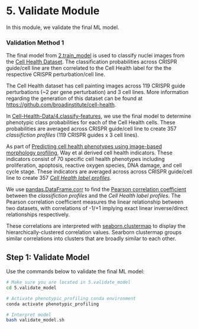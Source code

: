 # 5. Validate Module

In this module, we validate the final ML model.

### Validation Method 1

The final model from [2.train_model](../2.train_model/) is used to classify nuclei images from the [Cell Health Dataset](https://github.com/WayScience/cell-health-data).
The classification probabilities across CRISPR guide/cell line are then correlated to the Cell Health label for the the respective CRISPR perturbation/cell line.

The Cell Health dataset has cell painting images across 119 CRISPR guide perturbations (~2 per gene perturbation) and 3 cell lines.
More information regarding the generation of this dataset can be found at https://github.com/broadinstitute/cell-health.

In [Cell-Health-Data/4.classify-features](https://github.com/WayScience/cell-health-data/tree/master/4.classify-features), we use the final model to determine phenotypic class probabilities for each of the Cell Health cells.
These probabilities are averaged across CRISPR guide/cell line to create 357 *classifiction profiles* (119 CRISPR guides x 3 cell lines).

As part of [Predicting cell health phenotypes using image-based morphology profiling](https://www.molbiolcell.org/doi/10.1091/mbc.E20-12-0784), Way et al derived cell health indicators.
These indicators consist of 70 specific cell health phenotypes including proliferation, apoptosis, reactive oxygen species, DNA damage, and cell cycle stage.
These indicators are averaged across across CRISPR guide/cell line to create 357 [*Cell Health label profiles*](https://github.com/broadinstitute/cell-health/blob/master/1.generate-profiles/data/consensus/cell_health_median.tsv.gz).

We use [pandas.DataFrame.corr](https://pandas.pydata.org/pandas-docs/stable/reference/api/pandas.DataFrame.corr.html) to find the [Pearson correlation coefficient](https://en.wikipedia.org/wiki/Pearson_correlation_coefficient) between the *classifiction profiles* and the *Cell Health label profiles*.
The Pearson correlation coefficient measures the linear relationship between two datasets, with correlations of -1/+1 implying exact linear inverse/direct relationships respectively.

These correlations are interpreted with [seaborn.clustermap](https://seaborn.pydata.org/generated/seaborn.clustermap.html) to display the hierarchically-clustered correlation values.
Searborn clustermap groups similar correlations into clusters that are broadly similar to each other.

## Step 1: Validate Model

Use the commands below to validate the final ML model:

```sh
# Make sure you are located in 5.validate_model
cd 5.validate_model

# Activate phenotypic_profiling conda environment
conda activate phenotypic_profiling

# Interpret model
bash validate_model.sh
```
